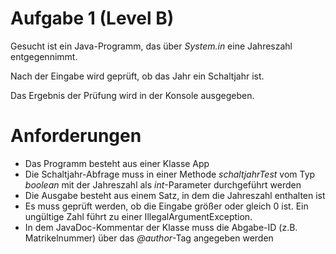 # Aufgabe 1 (Level B)

Gesucht ist ein Java-Programm, das über *System.in* eine Jahreszahl entgegennimmt.

Nach der Eingabe wird geprüft, ob das Jahr ein Schaltjahr ist.

Das Ergebnis der Prüfung wird in der Konsole ausgegeben.

# Anforderungen
- Das Programm besteht aus einer Klasse App
- Die Schaltjahr-Abfrage muss in einer Methode *schaltjahrTest* vom Typ *boolean* mit der Jahreszahl als *int*-Parameter durchgeführt werden
- Die Ausgabe besteht aus einem Satz, in dem die Jahreszahl enthalten ist
- Es muss geprüft werden, ob die Eingabe größer oder gleich 0 ist. Ein ungültige Zahl führt zu einer IllegalArgumentException.
- In dem JavaDoc-Kommentar der Klasse muss die Abgabe-ID (z.B. Matrikelnummer) über das *@author*-Tag angegeben werden